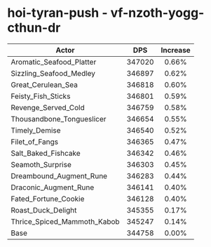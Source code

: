 # hoi-tyran-push - vf-nzoth-yogg-cthun-dr
| Actor | DPS | Increase |
|---|:---:|:---:|
|Aromatic_Seafood_Platter|347020|0.66%|
|Sizzling_Seafood_Medley|346897|0.62%|
|Great_Cerulean_Sea|346818|0.60%|
|Feisty_Fish_Sticks|346801|0.59%|
|Revenge_Served_Cold|346759|0.58%|
|Thousandbone_Tongueslicer|346654|0.55%|
|Timely_Demise|346540|0.52%|
|Filet_of_Fangs|346365|0.47%|
|Salt_Baked_Fishcake|346342|0.46%|
|Seamoth_Surprise|346303|0.45%|
|Dreambound_Augment_Rune|346283|0.44%|
|Draconic_Augment_Rune|346141|0.40%|
|Fated_Fortune_Cookie|346128|0.40%|
|Roast_Duck_Delight|345355|0.17%|
|Thrice_Spiced_Mammoth_Kabob|345247|0.14%|
|Base|344758|0.00%|

